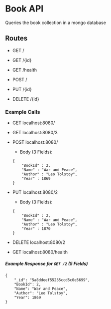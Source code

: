 # Book API

Queries the book collection in a mongo database

## Routes
- GET /

- GET /{id}

- GET /health

- POST /

- PUT /{id}

- DELETE /{id}

### Example Calls

- GET localhost:8080/

- GET localhost:8080/3

- POST localhost:8080/
    - Body (3 Fields):
    ```
    {
        "BookId" : 2,
        "Name" : "War and Peace",
        "Author" : "Leo Tolstoy",
        "Year" : 1869
    }
    ```

- PUT localhost:8080/2
    - Body (3 Fields):
    ```
    {
        "BookId" : 2,
        "Name" : "War and Peace",
        "Author" : "Leo Tolstoy",
        "Year" : 1870
    }
    ```

- DELETE localhost:8080/2

- GET localhost:8080/health

##### Example Response for `GET /2` (5 Fields)

```
{
    "_id": "5a8ddeef55235ccd5c0e5699",
    "BookId": 2,
    "Name": "War and Peace",
    "Author": "Leo Tolstoy",
    "Year": 1869
}
```